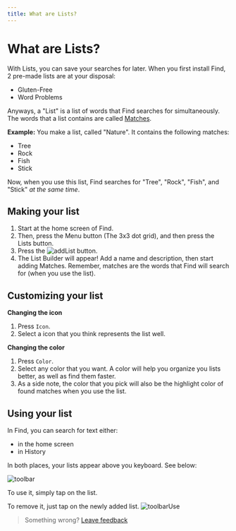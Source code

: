 ```yaml
---
title: What are Lists?
---
```

 
# What are Lists?
With Lists, you can save your searches for later. When you first install Find, 2 pre-made lists are at your disposal:
- Gluten-Free
- Word Problems

Anyways, a "List" is a list of words that Find searches for simultaneously. The words that a list contains are called [Matches](/Lists-WhatIsAMatch.md).

__Example:__ You make a list, called "Nature". It contains the following matches:

- Tree
- Rock
- Fish
- Stick

Now, when you use this list, Find searches for "Tree", "Rock", "Fish",  and "Stick" _at the same time_.

## Making your list
1. Start at the home screen of Find. 
2. Then, press the Menu button (The 3x3 dot grid), and then press the Lists button.
3. Press the ![addList] button.
4. The List Builder will appear! Add a name and description, then start adding Matches. Remember, matches are the words that Find will search for (when you use the list).

## Customizing your list
__Changing the icon__
1. Press `Icon`.
2. Select a icon that you think represents the list well.
&nbsp;

__Changing the color__

1. Press `Color`.
2. Select any color that you want. A color will help you organize you lists better, as well as find them faster.
3. As a side note, the color that you pick will also be the highlight color of found matches when you use the list.

## Using your list

In Find, you can search for text either:
- in the home screen
- in History

In both places, your lists appear above you keyboard. See below:

![toolbar]

To use it, simply tap on the list. 

To remove it, just tap on the newly added list.
![toolbarUse]

> Something wrong? [Leave feedback](https://forms.gle/agdyoB9PFfnv8cU1A/)

[addList]: https://raw.githubusercontent.com/zjohnzheng/FindHelp/master/images/addList.jpg
[toolbar]: https://raw.githubusercontent.com/zjohnzheng/FindHelp/master/images/Toolbar.PNG
[toolbarUse]: https://raw.githubusercontent.com/zjohnzheng/FindHelp/master/images/Use%20List%20from%20Toolbar.PNG
